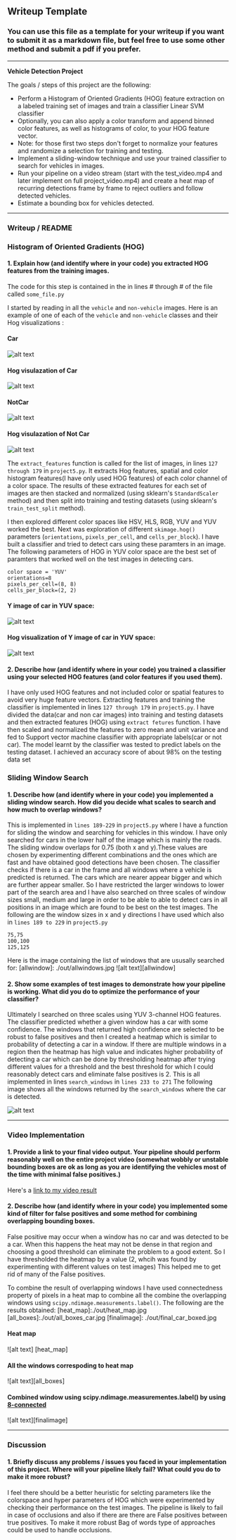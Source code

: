
## Writeup Template
### You can use this file as a template for your writeup if you want to submit it as a markdown file, but feel free to use some other method and submit a pdf if you prefer.

---

**Vehicle Detection Project**

The goals / steps of this project are the following:

* Perform a Histogram of Oriented Gradients (HOG) feature extraction on a labeled training set of images and train a classifier Linear SVM classifier
* Optionally, you can also apply a color transform and append binned color features, as well as histograms of color, to your HOG feature vector. 
* Note: for those first two steps don't forget to normalize your features and randomize a selection for training and testing.
* Implement a sliding-window technique and use your trained classifier to search for vehicles in images.
* Run your pipeline on a video stream (start with the test_video.mp4 and later implement on full project_video.mp4) and create a heat map of recurring detections frame by frame to reject outliers and follow detected vehicles.
* Estimate a bounding box for vehicles detected.

[//]: # (Image References)
[car]: ./out/car.jpg
[notcar]: ./out/notcar.jpg
[car_hog]: ./out/77.png
[notcar_hog]: ./out/76.png
[c]: ./out/car_hogy.jpg


[image4]: ./out/examples/sliding_window.jpg
[image5]: ./out/examples/bboxes_and_heat.pngotcar
[image6]: ./out/examples/labels_map.png
[image7]: ./out/examples/output_bboxes.png
[video1]: ./out/project_video.mp4


---
### Writeup / README


### Histogram of Oriented Gradients (HOG)

#### 1. Explain how (and identify where in your code) you extracted HOG features from the training images.

The code for this step is contained in the in lines # through # of the file called `some_file.py`  

I started by reading in all the `vehicle` and `non-vehicle` images.  Here is an example of one of each of the `vehicle` and `non-vehicle` classes and their Hog visualizations :

#### Car
![alt text][car]
#### Hog visulazation of Car 
![alt text][car_hog]
#### NotCar
![alt text][notcar]
#### Hog visulazation of Not Car 
![alt text][notcar_hog]


The `extract_features` function is called for the list of images, in lines `127 through 179` in `project5.py`. It extracts Hog features, spatial and color histogram features(I have only used HOG features) of each color channel of a color space. The results of these extracted features for each set of images are then stacked and normalized (using sklearn's `StandardScaler` method) and then split into training and testing datasets (using sklearn's `train_test_split` method).

I then explored different color spaces like HSV, HLS, RGB, YUV and YUV worked the best. Next was exploration of  different `skimage.hog()` parameters (`orientations`, `pixels_per_cell`, and `cells_per_block`). I have built a classifier and tried to detect cars using these paramters in an image. The following parameters of HOG in YUV color space are the best set of paramters that worked well on the test images in detecting cars.

```
color space = 'YUV'
orientations=8
pixels_per_cell=(8, 8)
cells_per_block=(2, 2)
```

#### Y image of car in YUV space:
[cary]:./out/cary.jpg
[hogy]:./out/hogy.jpg
![alt text][cary]

#### Hog visualization of Y image of car in YUV space:
![alt text][hogy]


#### 2. Describe how (and identify where in your code) you trained a classifier using your selected HOG features (and color features if you used them).

I have only used HOG features and not included color or spatial features to avoid very huge feature vectors. Extracting features and training the classifier is implemented in lines `127 through 179` in `project5.py`. I have divided the data(car and non car images) into training and testing datasets and then extracted features (HOG) using `extract fetures` function. I have then scaled and normalized the features to zero mean and unit variance and fed to Support vector machine classifier with appropriate labels(car or not car). The model learnt by the classifier was tested to predict labels on the testing dataset. I achieved an accuracy score of about 98% on the testing data set

### Sliding Window Search

#### 1. Describe how (and identify where in your code) you implemented a sliding window search.  How did you decide what scales to search and how much to overlap windows?

This is implemented in `lines 189-229` in `project5.py` where I have a function for sliding the window and searching for vehicles in this window. I have only searched for cars in the lower half of the image which is mainly the roads. The sliding window overlaps for 0.75 (both x and y).These values are chosen by experimenting different combinations and the ones which are fast and have obtained good detections have been chosen. The classifier checks if there is a car in the frame and all windows where a vehicle is predicted is returned. The cars which are nearer appear bigger and which are further appear smaller. So I have restricted the larger windows to lower part of the search area and I have also searched on three scales of window sizes small, medium and large in order to be able to able to detect cars in all positions in an image which are found to be best on the test images. The following are the window sizes in x and y directions I have used which also in `lines 189 to 229` in `project5.py`

```
75,75 
100,100
125,125
```
Here is the image containing the list of windows that are ususally searched for:
[allwindow]: ./out/allwindows.jpg
![alt text][allwindow]





#### 2. Show some examples of test images to demonstrate how your pipeline is working.  What did you do to optimize the performance of your classifier?

Ultimately I searched on three scales using YUV 3-channel HOG features. The classifier predicted whether a given window has a car with some confidence. The windows that returned high confidence are selected to be robust to false positives and then I created a heatmap which is similar to probability of detecting a car in a window. If there are multiple windows in a region then the heatmap has high value and indicates higher probability of detecting a car which can be done by thresholding heatmap after trying different values for a threshold and the best threshold for which I could reasonably detect cars and eliminate false positives is 2. This is all implemented in lines `search_windows` in `lines 233 to 271`
The following image shows all the windows returned by the `search_windows` where the car is detected.

[allboxes]: ./out/all_boxes_car.jpg
![alt text][allboxes]


---

### Video Implementation

#### 1. Provide a link to your final video output.  Your pipeline should perform reasonably well on the entire project video (somewhat wobbly or unstable bounding boxes are ok as long as you are identifying the vehicles most of the time with minimal false positives.)
Here's a [link to my video result](./out/project_video.mp4)


#### 2. Describe how (and identify where in your code) you implemented some kind of filter for false positives and some method for combining overlapping bounding boxes.
False positive may occur when a window has no car and was detected to be a car. When this happens the heat may not be dense in that region and choosing a good threshold can eliminate the problem to a good extent. So I have thresholded the heatmap by a value (2, whcih was found by experimenting with different values on test images) This helped me to get rid of many of the False positives.
 
To combine the result of overlapping windows I have used connectedness property of pixels in a heat map to combine all the combine the overlapping windows using `scipy.ndimage.measurements.label()`. The following are the results obtained:
[heat_map]:./out/heat_map.jpg
[all_boxes]:./out/all_boxes_car.jpg
[finalimage]: ./out/final_car_boxed.jpg
#### Heat map
![alt text] [heat_map]
#### All the windows correspoding to heat map
![alt text][all_boxes]
#### Combined window using scipy.ndimage.measurementes.label() by using [8-connected](https://en.wikipedia.org/wiki/Pixel_connectivity#8-connected)
![alt text][finalimage]

---

### Discussion

#### 1. Briefly discuss any problems / issues you faced in your implementation of this project.  Where will your pipeline likely fail?  What could you do to make it more robust?

I feel there should be a better heuristic for selcting parameters like the colorspace and hyper parameters of HOG  which were experimented by checking their performance on the test images. The pipeline is likely to fail in case of occlusions and also if there are there are False positives between true positives. To make it more robust Bag of words type of approaches could be used to handle occlusions.

